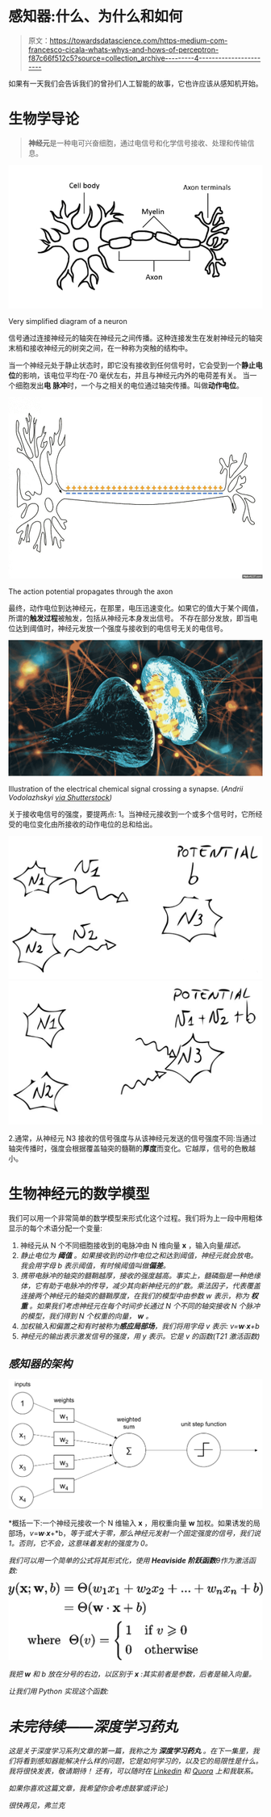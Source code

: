 # 感知器:什么、为什么和如何

> 原文：<https://towardsdatascience.com/https-medium-com-francesco-cicala-whats-whys-and-hows-of-perceptron-f87c66f512c5?source=collection_archive---------4----------------------->

如果有一天我们会告诉我们的曾孙们人工智能的故事，它也许应该从感知机开始。

# 生物学导论

> **神经元**是一种电可兴奋细胞，通过电信号和化学信号接收、处理和传输信息。

![](img/89b8e7f3cdd391a4560c3e442b3b764a.png)

Very simplified diagram of a neuron

信号通过连接神经元的轴突在神经元之间传播。这种连接发生在发射神经元的轴突末梢和接收神经元的树突之间，在一种称为突触的结构中。

当一个神经元处于静止状态时，即它没有接收到任何信号时，它会受到一个**静止电位**的影响，该电位平均在-70 毫伏左右，并且与神经元内外的电荷差有关。
当一个细胞发出**电** **脉冲**时，一个与之相关的电位通过轴突传播。叫做**动作电位**。

![](img/0d50e7b9972b912fcdd5e58d634496ea.png)

The action potential propagates through the axon

最终，动作电位到达神经元，在那里，电压迅速变化。如果它的值大于某个阈值，所谓的**触发过程**被触发，包括从神经元本身发出信号。
不存在部分发放，即当电位达到阈值时，神经元发放一个强度与接收到的电信号无关的电信号。

![](img/deecbf108650cd00b86a98fad8836e9c.png)

Illustration of the electrical chemical signal crossing a synapse. (*Andrii Vodolazhskyi* [*via Shutterstock*](http://www.shutterstock.com/image-illustration/synapse-neuron-cells-sending-electrical-chemical-432573415?src=KfrD36n4CXkPB9oBw3IMGw-1-3)*)*

关于接收电信号的强度，要提两点:
1。当神经元接收到一个或多个信号时，它所经受的电位变化由所接收的动作电位的总和给出。

![](img/33fdb53050dcccde76f90e9dc4b5c812.png)![](img/b7d03484ede4a2b521b1df12948211ad.png)

2.通常，从神经元 N3 接收的信号强度与从该神经元发送的信号强度不同:当通过轴突传播时，强度会根据覆盖轴突的髓鞘的**厚度**而变化。它越厚，信号的色散越小。

# 生物神经元的数学模型

我们可以用一个非常简单的数学模型来形式化这个过程。我们将为上一段中用粗体显示的每个术语分配一个变量:

1.  神经元从 N 个不同细胞接收到的电脉冲由 N 维向量 **x** ，输入向量*描述。*
2.  *静止电位为 ***阈值*** 。如果接收到的动作电位之和达到阈值，神经元就会放电。我会用字母 b 表示阈值，有时候阈值叫做**偏差**。*
3.  *携带电脉冲的轴突的髓鞘越厚，接收的强度越高。事实上，髓磷脂是一种绝缘体，它有助于电脉冲的传导，减少其向新神经元的扩散。乘法因子，代表覆盖连接两个神经元的轴突的髓鞘厚度，在我们的模型中由参数 w 表示，称为 ***权重*** 。如果我们考虑神经元在每个时间步长通过 N 个不同的轴突接收 N 个脉冲的模型，我们得到 N 个权重的向量， **w** 。*
4.  *加权输入和偏置之和有时被称为**感应局部场**，我们将用字母 v 表示:
    *v*=***w***∙***x***+*b**
5.  *神经元的输出表示激发信号的强度，用 y 表示。它是 v 的函数(T21 激活函数)*

## *感知器的架构*

*![](img/d093c7bf0939214c90e06339e729fe45.png)*

*概括一下:一个神经元接收一个 N 维输入 **x** ，用权重向量 **w** 加权。如果诱发的局部场，*v*=***w***∙***x***+*b，*等于或大于零，那么神经元发射一个固定强度的信号，我们说 1。否则，它不会，这意味着发射的强度为 0。*

*我们可以用一个简单的公式将其形式化，使用 **Heaviside 阶跃函数**θ作为激活函数:*

*![](img/1e99ec97cad52a371c0940b8bb8b00c7.png)*

*我把 ***w*** 和 *b* 放在分号的右边，以区别于 **x** :其实前者是参数，后者是输入向量。*

*让我们用 Python 实现这个函数:*

# *未完待续——深度学习药丸*

*这是关于深度学习系列文章的第一篇，我称之为 ***深度学习药丸*** 。在下一集里，我们将看到感知器能解决什么样的问题，它是如何学习的，以及它的局限性是什么。我将很快发表，敬请期待！
还有，可以随时在 [Linkedin](https://www.linkedin.com/in/francescocicala/) 和 [Quora](https://www.quora.com/profile/Francesco-Cicala-2) 上和我联系。*

*如果你喜欢这篇文章，我希望你会考虑鼓掌或评论:)*

*很快再见，弗兰克*